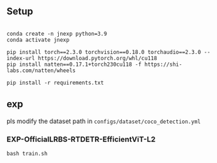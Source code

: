 
## Setup

```shell

conda create -n jnexp python=3.9
conda activate jnexp

pip install torch==2.3.0 torchvision==0.18.0 torchaudio==2.3.0 --index-url https://download.pytorch.org/whl/cu118
pip install natten==0.17.1+torch230cu118 -f https://shi-labs.com/natten/wheels

pip install -r requirements.txt
```

## exp

pls modify the dataset path in `configs/dataset/coco_detection.yml`

### EXP-OfficialLRBS-RTDETR-EfficientViT-L2

```
bash train.sh
```
